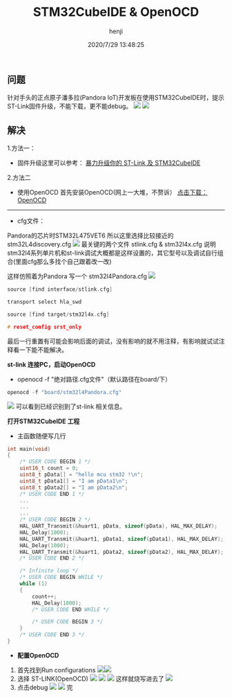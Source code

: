 ﻿---
title: STM32CubeIDE & OpenOCD  
author: henji
img: #/source/images/xxx.jpg
top: false
cover: #true
coverImg: #/images/1.jpg
password: #8d969eef6ecad3c29a3a629280e686cf0c3f5d5a86aff3ca12020c923adc6c92
toc: true
mathjax: false
summary: STM32CubeIDE & OpenOCD  
categories: STM32
tags:
  - STM32CubeIDE
  - OpenOCD
date: 2020/7/29 13:48:25
---
## 问题
针对手头的正点原子潘多拉(Pandora IoT)开发板在使用STM32CubeIDE时，提示ST-Link固件升级，不能下载，更不能debug。
![](https://img-blog.csdnimg.cn/20200809190941888.png?x-oss-process=image/watermark,type_ZmFuZ3poZW5naGVpdGk,shadow_1,text_aHR0cHM6Ly9ibG9nLmNzZG4ubmV0L3FxXzM3NTU1MDAy,size_10,color_FFFFFF,t_50)
![](https://img-blog.csdnimg.cn/20200809191022401.png?x-oss-process=image/watermark,type_ZmFuZ3poZW5naGVpdGk,shadow_10,text_aHR0cHM6Ly9ibG9nLmNzZG4ubmV0L3FxXzM3NTU1MDAy,size_20,color_000000,t_90)
## 解决

1.方法一：
* 固件升级这里可以参考：
[暴力升级你的 ST-Link 及 STM32CubeIDE](https://blog.csdn.net/arminkztl/article/details/98382536)

2.方法二
* 使用OpenOCD
首先安装OpenOCD(网上一大堆，不赘诉）
[点击下载：OpenOCD](https://download.csdn.net/download/qq_37555002/12699689)
---
- cfg文件：

Pandora的芯片时STM32L475VET6
所以这里选择比较接近的stm32L4discovery.cfg
![](https://img-blog.csdnimg.cn/20200809192229296.png?x-oss-process=image/watermark,type_ZmFuZ3poZW5naGVpdGk,shadow_10,text_aHR0cHM6Ly9ibG9nLmNzZG4ubmV0L3FxXzM3NTU1MDAy,size_16,color_FFFFFF,t_70)
最关键的两个文件 stlink.cfg & stm32l4x.cfg
说明stm32l4系列单片机和st-link调试大概都是这样设置的，其它型号以及调试自行组合(里面cfg那么多找个自己跟着改一改)

这样仿照着为Pandora 写一个 stm32l4Pandora.cfg
 ![](https://img-blog.csdnimg.cn/20200809194047736.png)

```c
source [find interface/stlink.cfg]

transport select hla_swd

source [find target/stm32l4x.cfg]

# reset_config srst_only

```

最后一行重置有可能会影响后面的调试，没有影响的就不用注释，有影响就试试注释看一下能不能解决。

**st-link 连接PC，启动OpenOCD**
- openocd -f  "绝对路径.cfg文件"（默认路径在board/下）
```c
openocd -f "board/stm32l4Pandora.cfg" 
```
![](https://img-blog.csdnimg.cn/20200809194945254.png?x-oss-process=image/watermark,type_ZmFuZ3poZW5naGVpdGk,shadow_10,text_aHR0cHM6Ly9ibG9nLmNzZG4ubmV0L3FxXzM3NTU1MDAy,size_16,color_FFFFFF,t_70)
可以看到已经识别到了st-link 相关信息。

**打开STM32CubeIDE 工程**
 - 主函数随便写几行
```c
int main(void)
{
	/* USER CODE BEGIN 1 */
	uint16_t count = 0;
	uint8_t pData[] = "hello mcu stm32 !\n";
	uint8_t pData1[] = "I am pData1\n";
	uint8_t pData2[] = "I am pData2\n";
	/* USER CODE END 1 */
	...
	...
	...
	/* USER CODE BEGIN 2 */
	HAL_UART_Transmit(&huart1, pData, sizeof(pData), HAL_MAX_DELAY);
	HAL_Delay(1000);
	HAL_UART_Transmit(&huart1, pData1, sizeof(pData1), HAL_MAX_DELAY);
	HAL_Delay(1000);
	HAL_UART_Transmit(&huart1, pData2, sizeof(pData2), HAL_MAX_DELAY);
	/* USER CODE END 2 */

	/* Infinite loop */
	/* USER CODE BEGIN WHILE */
	while (1)
	{
		count++;
		HAL_Delay(1000);
		/* USER CODE END WHILE */

		/* USER CODE BEGIN 3 */
	}
	/* USER CODE END 3 */
}
```
- **配置OpenOCD**
1. 首先找到Run configurations
![](https://img-blog.csdnimg.cn/20200809195630632.png?x-oss-process=image/watermark,type_ZmFuZ3poZW5naGVpdGk,shadow_10,text_aHR0cHM6Ly9ibG9nLmNzZG4ubmV0L3FxXzM3NTU1MDAy,size_16,color_FFFFFF,t_70)![](https://img-blog.csdnimg.cn/20200809195528470.png?x-oss-process=image/watermark,type_ZmFuZ3poZW5naGVpdGk,shadow_10,text_aHR0cHM6Ly9ibG9nLmNzZG4ubmV0L3FxXzM3NTU1MDAy,size_16,color_FFFFFF,t_70)
 2. 选择 ST-LINK(OpenOCD)
![](https://img-blog.csdnimg.cn/20200809200115593.png?x-oss-process=image/watermark,type_ZmFuZ3poZW5naGVpdGk,shadow_10,text_aHR0cHM6Ly9ibG9nLmNzZG4ubmV0L3FxXzM3NTU1MDAy,size_16,color_FFFFFF,t_70)
![](https://img-blog.csdnimg.cn/20200809200206619.png?x-oss-process=image/watermark,type_ZmFuZ3poZW5naGVpdGk,shadow_10,text_aHR0cHM6Ly9ibG9nLmNzZG4ubmV0L3FxXzM3NTU1MDAy,size_16,color_FFFFFF,t_70)
![](https://img-blog.csdnimg.cn/20200809200324463.png?x-oss-process=image/watermark,type_ZmFuZ3poZW5naGVpdGk,shadow_10,text_aHR0cHM6Ly9ibG9nLmNzZG4ubmV0L3FxXzM3NTU1MDAy,size_16,color_FFFFFF,t_70)
这样就烧写进去了
![](https://img-blog.csdnimg.cn/20200809200535761.png?x-oss-process=image/watermark,type_ZmFuZ3poZW5naGVpdGk,shadow_10,text_aHR0cHM6Ly9ibG9nLmNzZG4ubmV0L3FxXzM3NTU1MDAy,size_16,color_FFFFFF,t_70)
3.  点击debug
![](https://img-blog.csdnimg.cn/2020080920075422.png?x-oss-process=image/watermark,type_ZmFuZ3poZW5naGVpdGk,shadow_10,text_aHR0cHM6Ly9ibG9nLmNzZG4ubmV0L3FxXzM3NTU1MDAy,size_16,color_FFFFFF,t_70)
![](https://img-blog.csdnimg.cn/20200809201150475.png?x-oss-process=image/watermark,type_ZmFuZ3poZW5naGVpdGk,shadow_10,text_aHR0cHM6Ly9ibG9nLmNzZG4ubmV0L3FxXzM3NTU1MDAy,size_16,color_FFFFFF,t_70)
完

